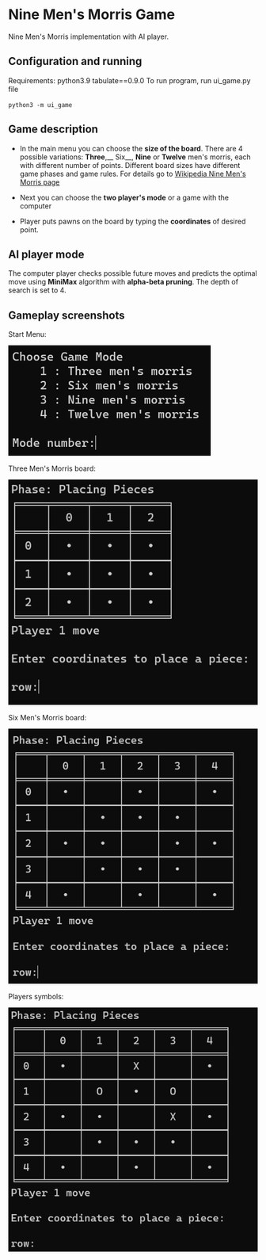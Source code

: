 # Nine Men's Morris Game
Nine Men's Morris implementation with AI player.
## Configuration and running
Requirements:
    python3.9
    tabulate==0.9.0
To run program, run ui_game.py file

`python3 -m ui_game`

## Game description
* In the main menu you can choose the __size of the board__. There are 4 possible variations: __Three__,__ Six__, __Nine__ or __Twelve__ men's morris, each with different number of points. Different board sizes have different game phases and game rules. For details go to [Wikipedia Nine Men's Morris page](https://en.wikipedia.org/wiki/Nine_men%27s_morris)

* Next you can choose the __two player's mode__ or a game with the computer

* Player puts pawns on the board by typing the __coordinates__ of desired point.

## AI player mode
The computer player checks possible future moves and predicts the optimal move using __MiniMax__ algorithm with  __alpha-beta pruning__. The depth of search is set to 4.
## Gameplay screenshots
Start Menu:

![](img/menu_start.png)

Three Men's Morris board:

![](img/three_mills.png)

Six Men's Morris board:

![](img/six_mills.png)

Players symbols:

![](img/player_symbols.png)
